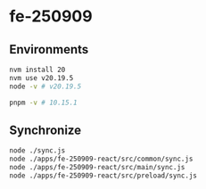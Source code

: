 # fe-250909

## Environments

```bash
nvm install 20
nvm use v20.19.5
node -v # v20.19.5

pnpm -v # 10.15.1
```

## Synchronize

```bash
node ./sync.js
node ./apps/fe-250909-react/src/common/sync.js
node ./apps/fe-250909-react/src/main/sync.js
node ./apps/fe-250909-react/src/preload/sync.js
```
